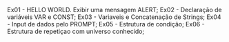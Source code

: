 Ex01 - HELLO WORLD. Exibir uma mensagem ALERT;
Ex02 - Declaração de variáveis VAR e CONST;
Ex03 - Variaveis e Concatenação de Strings;
Ex04 - Input de dados pelo PROMPT;
Ex05 - Estrutura de condição;
Ex06 - Estrutura de repetiçao com universo conhecido;
